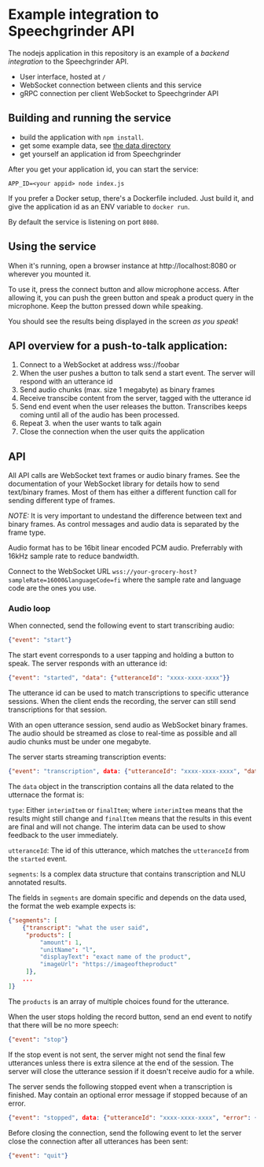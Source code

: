 # Example integration to Speechgrinder API

The nodejs application in this repository is an example of a _backend integration_  to the Speechgrinder API.

- User interface, hosted at `/`
- WebSocket connection between clients and this service
- gRPC connection per client WebSocket to Speechgrinder API

## Building and running the service

- build the application with `npm install`.
- get some example data, see [the data directory](data)
- get yourself an application id from Speechgrinder

After you get your application id, you can start the service:

    APP_ID=<your appid> node index.js

If you prefer a Docker setup, there's a Dockerfile included. Just build it, and give the application id as an ENV variable to `docker run`.

By default the service is listening on port `8080`.

## Using the service

When it's running, open a browser instance at http://localhost:8080 or wherever you mounted it.

To use it, press the connect button and allow microphone access. After allowing it, you can push
the green button and speak a product query in the microphone. Keep the button pressed down while speaking.

You should see the results being displayed in the screen _as you speak_!

## API overview for a push-to-talk application:

1. Connect to a WebSocket at address wss://foobar
2. When the user pushes a button to talk send a start event. The server will respond with an utterance id
3. Send audio chunks (max. size 1 megabyte) as binary frames
4. Receive transcibe content from the server, tagged with the utterance id
5. Send end event when the user releases the button. Transcribes keeps coming until all of the audio has been processed.
6. Repeat 3. when the user wants to talk again
7. Close the connection when the user quits the application

## API

All API calls are WebSocket text frames or audio binary frames. See the documentation of your WebSocket library for details how to send text/binary frames. Most of them has either a different function call for sending different type of frames.

*NOTE:* It is very important to undestand the difference between text and binary frames. As control messages and audio data is separated by the frame type.

Audio format has to be 16bit linear encoded PCM audio. Preferrably with 16kHz sample rate to reduce bandwidth.

Connect to the WebSocket URL `wss://your-grocery-host?sampleRate=16000&languageCode=fi` where the sample rate and language code are the ones you use.

### Audio loop

When connected, send the following event to start transcribing audio:

```json
{"event": "start"}
```

The start event corresponds to a user tapping and holding a button to speak. The server responds with an utterance id:

```json
{"event": "started", "data": {"utteranceId": "xxxx-xxxx-xxxx"}}
```

The utterance id can be used to match transcriptions to specific utterance sessions. When the client ends the recording, the server can still send transcriptions for that session.

With an open utterance session, send audio as WebSocket binary frames. The audio should be streamed as close to real-time as possible and all audio chunks must be under one megabyte.

The server starts streaming transcription events:

```json
{"event": "transcription", data: {"utteranceId": "xxxx-xxxx-xxxx", "data": {...}}}
```

The `data` object in the transcription contains all the data related to the utternace the format is:

`type`: Either `interimItem` or `finalItem`; where `interimItem` means that the results might still change and `finalItem` means that the results in this event are final and will not change. The interim data can be used to show feedback to the user immediately.

`utteranceId`: The id of this utterance, which matches the `utteranceId` from the `started` event.

`segments`: Is a complex data structure that contains transcription and NLU annotated results.

The fields in `segments` are domain specific and depends on the data used, the format the web example expects is:

```json
{"segments": [
    {"transcript": "what the user said",
     "products": [
         "amount": 1,
         "unitName": "l",
         "displayText": "exact name of the product",
         "imageUrl": "https://imageoftheproduct"
     ]},
    ...
]}
```

The `products` is an array of multiple choices found for the utterance.

When the user stops holding the record button, send an end event to notify that there will be no more speech:

```json
{"event": "stop"}
```

If the stop event is not sent, the server might not send the final few utterances unless there is extra silence at the end of the session. The server will close the utterance session if it doesn't receive audio for a while.

The server sends the following stopped event when a transcription is finished. May contain an optional error message if stopped because of an error.

```json
{"event": "stopped", data: {"utteranceId": "xxxx-xxxx-xxxx", "error": {"code": "G01", "message": "Internal error"}}}
```

Before closing the connection, send the following event to let the server close the connection after all utterances has been sent:

```json
{"event": "quit"}
```
